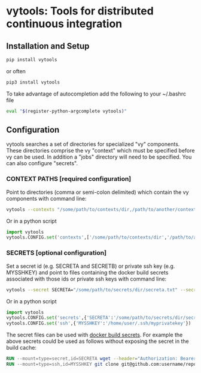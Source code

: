 # vytools: Tools for distributed continuous integration 

## Installation and Setup

```bash
pip install vytools
```
or often
```bash
pip3 install vytools
```

To take advantage of autocompletion add the following to your ~/.bashrc file 

```bash
eval "$(register-python-argcomplete vytools)"
```

## Configuration

vytools searches a set of directories for specialized "vy" components. These directories comprise the vy "context" which must be specified before vy can be used. In addition a "jobs" directory will need to be specified. You can also configure "secrets".

### CONTEXT PATHS [required configuration]

Point to directories (comma or semi-colon delimited) which contain the vy components with command line:
```bash
vytools --contexts "/some/path/to/contexts/dir,/path/to/another/contexts/dir"
```

Or in a python script
```python
import vytools
vytools.CONFIG.set('contexts',['/some/path/to/contexts/dir','/path/to/another/contexts/dir'])
```

### SECRETS [optional configuration]

Set a secret id (e.g. SECRETA and SECRETB) or private ssh key (e.g. MYSSHKEY) and point to files containing the docker build secrets associated with those ids or private ssh keys with command line:
```bash
vytools --secret SECRETA="/some/path/to/secrets/dir/secreta.txt" --secret SECRETB="/path/to/anothersecret" --ssh MYSSHKEY=/home/user/.ssh/mysecretkey
```

Or in a python script
```python
import vytools
vytools.CONFIG.set('secrets',{'SECRETA':'/some/path/to/secrets/dir/secreta.txt','SECRETB':'/path/to/anothersecret'})
vytools.CONFIG.set('ssh',{'MYSSHKEY':'/home/user/.ssh/myprivatekey'})
```

The secret files can be used with [docker build secrets](https://docs.docker.com/develop/develop-images/build_enhancements/#new-docker-build-secret-information). For example the above secrets could be used as follows without exposing the secret in the build cache:

```dockerfile
RUN --mount=type=secret,id=SECRETA wget --header="Authorization: Bearer $(cat /run/secrets/SECRETA)" https://some_url/some_artifact.tar.gz
RUN --mount=type=ssh,id=MYSSHKEY git clone git@github.com:username/repo.git
```
